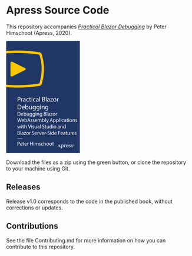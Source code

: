 # Apress Source Code

This repository accompanies [*Practical Blazor Debugging*](https://rd.springer.com/video/10.1007/978-1-4842-6592-5) by Peter Himschoot (Apress, 2020).

[comment]: #cover
![Cover image](9781484265925.jpg)

Download the files as a zip using the green button, or clone the repository to your machine using Git.

## Releases

Release v1.0 corresponds to the code in the published book, without corrections or updates.

## Contributions

See the file Contributing.md for more information on how you can contribute to this repository.
